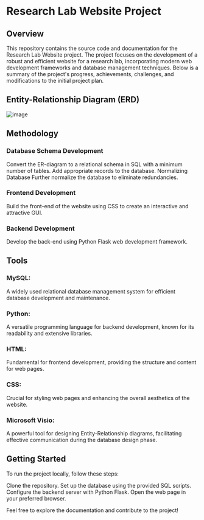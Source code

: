 # Research Lab Website Project

## Overview
This repository contains the source code and documentation for the Research Lab Website project. The project focuses on the development of a robust and efficient website for a research lab, incorporating modern web development frameworks and database management techniques. Below is a summary of the project's progress, achievements, challenges, and modifications to the initial project plan.

## Entity-Relationship Diagram (ERD)
![image](https://github.com/Afra107/Research-Lab-Website/assets/113014706/3d39e6a8-7dc1-491f-88ab-3c1713ecc995)

## Methodology

### Database Schema Development
Convert the ER-diagram to a relational schema in SQL with a minimum number of tables.
Add appropriate records to the database.
Normalizing Database
Further normalize the database to eliminate redundancies.

### Frontend Development
Build the front-end of the website using CSS to create an interactive and attractive GUI.

### Backend Development
Develop the back-end using Python Flask web development framework.

## Tools

### MySQL: 
A widely used relational database management system for efficient database development and maintenance.
### Python: 
A versatile programming language for backend development, known for its readability and extensive libraries.
### HTML: 
Fundamental for frontend development, providing the structure and content for web pages.
### CSS: 
Crucial for styling web pages and enhancing the overall aesthetics of the website.
### Microsoft Visio: 
A powerful tool for designing Entity-Relationship diagrams, facilitating effective communication during the database design phase.

## Getting Started

To run the project locally, follow these steps:

Clone the repository.
Set up the database using the provided SQL scripts.
Configure the backend server with Python Flask.
Open the web page in your preferred browser.

Feel free to explore the documentation and contribute to the project!
